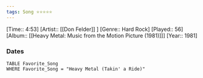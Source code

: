 ```yaml
---
tags: Song ⭐⭐⭐⭐⭐ 
---
```

[Time:: 4:53]
[Artist:: [[Don Felder]] ]
[Genre:: Hard Rock]
[Played:: 56]
[Album:: [[Heavy Metal: Music from the Motion Picture (1981)]]]
[Year:: 1981]
### Dates
````dataview
TABLE Favorite_Song
WHERE Favorite_Song = "Heavy Metal (Takin' a Ride)"
````